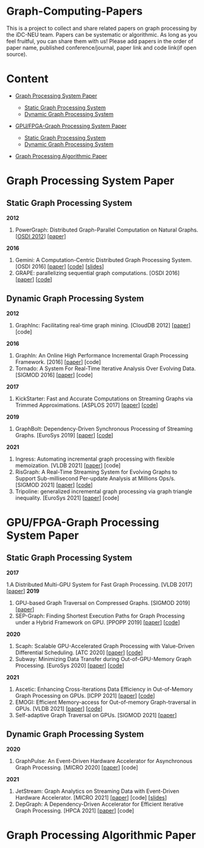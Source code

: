# Graph-Computing-Papers
This is a project to collect and share related papers on graph processing by the iDC-NEU team. Papers can be systematic or algorithmic. As long as you feel fruitful, you can share them with us! Please add papers in the order of paper name, published conference/journal, paper link and code link(if open source).
# Content
- [Graph Processing System Paper](#Graph-Processing-System-Paper)
  
  - [Static Graph Processing System](#Static-Graph-Processing-System)
  - [Dynamic Graph Processing System](#Dynamic-Graph-Processing-System)
  
- [GPU/FPGA-Graph Processing System Paper](#GPU/FPGA-Graph-Processing-System-Paper)

  - [Static Graph Processing System](#GPU/FPGA-Static-Graph-Processing-System)
  - [Dynamic Graph Processing System](#GPU/FPGA-Dynamic-Graph-Processing-System)

- [Graph Processing  Algorithmic Paper](#GNN-Algorithmic-Paper)

  

# <span id = "Graph-Processing-System-Paper">Graph Processing System Paper</span>
## <span id = "Static-Graph-Processing-System">Static Graph Processing System</span>
**2012**

1. PowerGraph: Distributed Graph-Parallel Computation on Natural Graphs. [[OSDI 2012](https://dl.acm.org/doi/proceedings/10.5555/2387880)] [[paper]](https://dl.acm.org/doi/10.5555/2387880.2387883)

**2016**

1. Gemini: A Computation-Centric Distributed Graph Processing System. [OSDI 2016] [[paper](https://dl.acm.org/doi/10.5555/3026877.3026901)] [[code](https://github.com/thu-pacman/GeminiGraph)] [[slides](https://www.usenix.org/sites/default/files/conference/protected-files/osdi16_slides_zhu.pdf)]
2. GRAPE: parallelizing sequential graph computations.  [OSDI 2016] [[paper](https://dl.acm.org/doi/10.14778/3137765.3137801)] [[code](https://github.com/alibaba/libgrape-lite)]



## <span id = "Dynamic-Graph-Processing-System">Dynamic Graph Processing System</span>

**2012**

1. GraphInc: Facilitating real-time graph mining.  [CloudDB 2012] [[paper](https://dl.acm.org/doi/10.1145/2390021.2390023)] [code]

**2016**

1. GraphIn: An Online High Performance Incremental Graph Processing Framework.  [2016] [[paper](https://dl.acm.org/doi/10.1007/978-3-319-43659-3_24)] [code]
2. Tornado: A System For Real-Time Iterative Analysis Over Evolving Data.  [SIGMOD 2016] [[paper](https://dl.acm.org/doi/epdf/10.1145/2882903.2882950)] [code]

**2017**

1. KickStarter: Fast and Accurate Computations on Streaming Graphs via Trimmed Approximations.  [ASPLOS  2017] [[paper](https://dl.acm.org/doi/10.1145/3037697.3037748)] [[code](https://github.com/pdclab/graphbolt)]

**2019**

1. GraphBolt: Dependency-Driven Synchronous Processing of Streaming Graphs.  [EuroSys 2019] [[paper](https://dl.acm.org/doi/10.1145/3302424.3303974)] [[code](https://github.com/pdclab/graphbolt)]

**2021**

1.  Ingress: Automating incremental graph processing with flexible memoization.  [VLDB 2021] [[paper](https://dl.acm.org/doi/10.14778/3461535.3461550)] [code]
2.  RisGraph: A Real-Time Streaming System for Evolving Graphs to Support Sub-millisecond Per-update Analysis at Millions Ops/s.  [SIGMOD 2021] [[paper](https://dl.acm.org/doi/10.1145/3448016.3457263)] [[code](https://github.com/thu-pacman/RisGraph)]
3. Tripoline: generalized incremental graph processing via graph triangle inequality.  [EuroSys 2021] [[paper](https://dl.acm.org/doi/10.1145/3447786.3456226)] [code]



# <span id = "GPU/FPGA-Graph-Processing-System-Paper">GPU/FPGA-Graph Processing System Paper</span>

## <span id = "GPU/FPGA-Static-Graph-Processing-System">Static Graph Processing System</span>
**2017**

1.A Distributed Multi-GPU System for Fast Graph Processing. [VLDB 2017] [[paper](http://www.vldb.org/pvldb/vol11/p297-jia.pdf)]
**2019**

1. GPU-based Graph Traversal on Compressed Graphs. [SIGMOD 2019] [[paper](https://dl.acm.org/doi/pdf/10.1145/3299869.3319871)]
2. SEP-Graph: Finding Shortest Execution Paths for Graph Processing under a Hybrid Framework on GPU. [PPOPP 2019] [[paper](https://dl.acm.org/doi/pdf/10.1145/3293883.3295733)] [[code](https://github.com/SEP-Graph/sep-graph.git)]

**2020**

1. Scaph: Scalable GPU-Accelerated Graph Processing with Value-Driven Differential Scheduling. [ATC 2020] [[paper](https://www.usenix.org/system/files/atc20-zheng.pdf)] [[code](https://github.com/ftxj/Scaph.git)]
2. Subway: Minimizing Data Transfer during Out-of-GPU-Memory Graph Processing. [EuroSys 2020] [[paper](https://dl.acm.org/doi/pdf/10.1145/3342195.3387537)] [[code](https://github.com/AutomataLab/Subway.git)]

**2021**

1. Ascetic: Enhancing Cross-Iterations Data Efficiency in Out-of-Memory Graph Processing on GPUs. [ICPP 2021] [[paper](https://dl.acm.org/doi/pdf/10.1145/3472456.3472457)] [[code](https://github.com/NKU-EmbeddedSystem/Ascetic.git)]
2. EMOGI: Efficient Memory-access for Out-of-memory Graph-traversal in GPUs.  [VLDB 2021] [[paper](http://www.vldb.org/pvldb/vol14/p114-min.pdf)] [[code](https://github.com/illinois-impact/EMOGI.git)]
3. Self-adaptive Graph Traversal on GPUs. [SIGMOD 2021] [[paper](https://dl.acm.org/doi/pdf/10.1145/3448016.3457279)]
## <span id = "GPU/FPGA-Dynamic-Graph-Processing-System">Dynamic Graph Processing System</span>

**2020**

1. GraphPulse: An Event-Driven Hardware Accelerator for Asynchronous Graph Processing. [MICRO 2020] [[paper](https://ieeexplore.ieee.org/document/9251946)] [code]

**2021**


  1.  JetStream: Graph Analytics on Streaming Data with Event-Driven Hardware Accelerator. [MICRO 2021] [[paper](https://dl.acm.org/doi/abs/10.1145/3466752.3480126)] [code] [[slides](./slides/JetStream.pptx)]
  2.  DepGraph: A Dependency-Driven Accelerator for Efficient Iterative Graph Processing. [HPCA 2021] [[paper](https://ieeexplore.ieee.org/abstract/document/9407071)] [code]



# <span id = "Graph-Processing-Algorithmic-Paper">Graph Processing  Algorithmic Paper</span>



